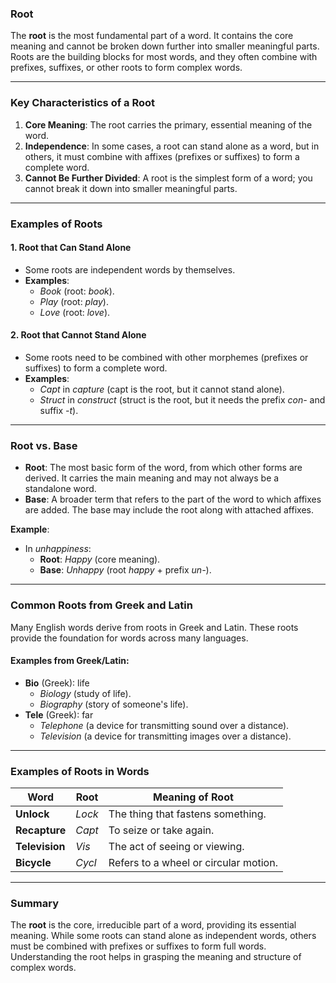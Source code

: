 ### **Root**

The **root** is the most fundamental part of a word. It contains the core meaning and cannot be broken down further into smaller meaningful parts. Roots are the building blocks for most words, and they often combine with prefixes, suffixes, or other roots to form complex words.

---

### **Key Characteristics of a Root**

1. **Core Meaning**: The root carries the primary, essential meaning of the word.
2. **Independence**: In some cases, a root can stand alone as a word, but in others, it must combine with affixes (prefixes or suffixes) to form a complete word.
3. **Cannot Be Further Divided**: A root is the simplest form of a word; you cannot break it down into smaller meaningful parts.

---

### **Examples of Roots**

#### 1. **Root that Can Stand Alone**

- Some roots are independent words by themselves.
- **Examples**:
    - _Book_ (root: _book_).
    - _Play_ (root: _play_).
    - _Love_ (root: _love_).

#### 2. **Root that Cannot Stand Alone**

- Some roots need to be combined with other morphemes (prefixes or suffixes) to form a complete word.
- **Examples**:
    - _Capt_ in _capture_ (capt is the root, but it cannot stand alone).
    - _Struct_ in _construct_ (struct is the root, but it needs the prefix _con-_ and suffix _-t_).

---

### **Root vs. Base**

- **Root**: The most basic form of the word, from which other forms are derived. It carries the main meaning and may not always be a standalone word.
- **Base**: A broader term that refers to the part of the word to which affixes are added. The base may include the root along with attached affixes.

**Example**:

- In _unhappiness_:
    - **Root**: _Happy_ (core meaning).
    - **Base**: _Unhappy_ (root _happy_ + prefix _un-_).

---

### **Common Roots from Greek and Latin**

Many English words derive from roots in Greek and Latin. These roots provide the foundation for words across many languages.

#### **Examples from Greek/Latin**:

- **Bio** (Greek): life
    - _Biology_ (study of life).
    - _Biography_ (story of someone's life).
- **Tele** (Greek): far
    - _Telephone_ (a device for transmitting sound over a distance).
    - _Television_ (a device for transmitting images over a distance).

---

### **Examples of Roots in Words**

|Word|Root|Meaning of Root|
|---|---|---|
|**Unlock**|_Lock_|The thing that fastens something.|
|**Recapture**|_Capt_|To seize or take again.|
|**Television**|_Vis_|The act of seeing or viewing.|
|**Bicycle**|_Cycl_|Refers to a wheel or circular motion.|

---

### **Summary**

The **root** is the core, irreducible part of a word, providing its essential meaning. While some roots can stand alone as independent words, others must be combined with prefixes or suffixes to form full words. Understanding the root helps in grasping the meaning and structure of complex words.
